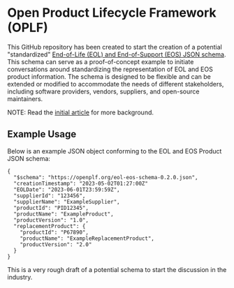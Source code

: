 # Open Product Lifecycle Framework (OPLF)
This GitHub repository has been created to start the creation of a potential "standardized" [End-of-Life (EOL) and End-of-Support (EOS) JSON schema](poc-schema.json). This schema can serve as a proof-of-concept example to initiate conversations around standardizing the representation of EOL and EOS product information. The schema is designed to be flexible and can be extended or modified to accommodate the needs of different stakeholders, including software providers, vendors, suppliers, and open-source maintainers.

NOTE: Read the [initial article](https://becomingahacker.org/establishing-standardized-end-of-life-and-end-of-support-programs-for-software-and-hardware-e3e231898e02) for more background.

## Example Usage
Below is an example JSON object conforming to the EOL and EOS Product JSON schema:
```
{
  "$schema": "https://openplf.org/eol-eos-schema-0.2.0.json",
  "creationTimestamp": "2023-05-02T01:27:00Z"
  "EOLDate": "2023-06-01T23:59:59Z",
  "supplierId": "123456",
  "supplierName": "ExampleSupplier",
  "productId": "PID12345",
  "productName": "ExampleProduct",
  "productVersion": "1.0",
  "replacementProduct": {
    "productId": "P67890",
    "productName": "ExampleReplacementProduct",
    "productVersion": "2.0"
  }
}

```
This is a very rough draft of a potential schema to start the discussion in the industry.
